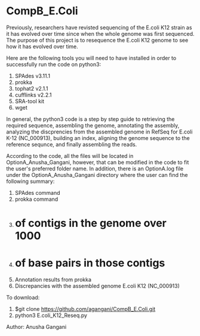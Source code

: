 # CompB_E.Coli

Previously, researchers have revisted sequencing of the E.coli K12 strain as it has evolved over time since when the whole genome was first sequenced. The purpose of this project is to resequence the E.coli K12 genome to see how it has evolved over time.

Here are the following tools you will need to have installed in order to successfully run the code on python3:
1. SPAdes v3.11.1
2. prokka 
3. tophat2 v2.1.1
4. cufflinks v2.2.1
5. SRA-tool kit
6. wget 

In general, the python3 code is a step by step guide to retrieving the required sequence, assembling the genome, annotating the assembly, analyzing the discprencies from the assembled genome in RefSeq for E.coli K-12 (NC_000913), building an index, aligning the genome sequence to the reference sequnce, and finally assembling the reads. 

According to the code, all the files will be located in OptionA_Anusha_Gangani, however, that can be modified in the code to fit the user's preferred folder name. In addition, there is an OptionA.log file under the OptionA_Anusha_Gangani directory where the user can find the following summary: 
1. SPAdes command
2. prokka command
3. # of contigs in the genome over 1000
4. # of base pairs in those contigs
5. Annotation results from prokka 
6. Discrepancies with the assembled genome E.coli K12 (NC_000913)


To download:
1. $git clone https://github.com/agangani/CompB_E.Coli.git
2. python3 E.coli_K12_Reseq.py




Author: Anusha Gangani

